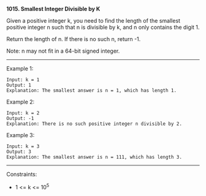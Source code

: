 **1015. Smallest Integer Divisible by K**

Given a positive integer k, you need to find the length of the smallest positive integer n such that n is divisible by k, and n only contains the digit 1.

Return the length of n. If there is no such n, return -1.

Note: n may not fit in a 64-bit signed integer.

*** 

Example 1:
```
Input: k = 1
Output: 1
Explanation: The smallest answer is n = 1, which has length 1.
```
Example 2:
```
Input: k = 2
Output: -1
Explanation: There is no such positive integer n divisible by 2.
```
Example 3:
```
Input: k = 3
Output: 3
Explanation: The smallest answer is n = 111, which has length 3.
```
***
Constraints:
- 1 <= k <= 10<sup>5</sup>